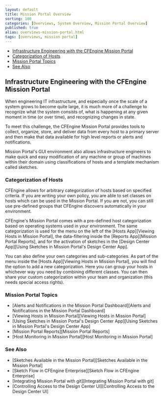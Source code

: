 ```yaml
---
layout: default
title: Mission Portal Overview
sorting: 100
categories: [Overviews, System Overview, Mission Portal Overview]
published: true
alias: overviews-mission-portal.html
tags: [overviews, mission portal]
---
```


* [Infrastructure Engineering with the CFEngine Mission Portal](#infrastructure-engineering-with-the-cfengine-mission-portal)
* [Categorization of Hosts](#categorization-of-hosts)
* [Mission Portal Topics](#mission-portal-topics)
* [See Also](#see-also)

## Infrastructure Engineering with the CFEngine Mission Portal

When engineering IT infrastructure, and especially once the scale of a system grows to become quite large, it is much more of a challenge to recognize what the system consists of, what is happening at any given moment in time (or over time), and recognizing changes in state.

To meet this challenge, the CFEngine Mission Portal provides tools to collect, organize, store, and deliver data from every host to a primary server and then make that data available for high level reports or alerts and notifications.

Mission Portal's GUI environment also allows infrastructure engineers to make quick and easy modification of any machine or group of machines within their domain using classifications of hosts and a template mechanism called sketches.

### Categorization of Hosts ###

CFEngine allows for arbitrary categorization of hosts based on specified criteria. If you are writing your own policy, you are able to set classes on hosts which can be used in the Mission Portal. If you are not, you can still use pre-defined groups that CFEngine discovers automatically in your environment.

CFEngine's Mission Portal comes with a pre-defined host categorization based on operating systems used in your environment. The same categorization is used for the menu on the left of the [Hosts App][Viewing Hosts in Mission Portal], the data-filtering inside the [Reports App][Mission Portal Reports], and for the activation of sketches in the [Design Center App][Using Sketches in Mission Portal's Design Center App].

You can also define your own categories and sub-categories. As part of the menu inside the [Hosts App][Viewing Hosts in Mission Portal], you will find the option to add a new categorization. Here you can group your hosts in whichever way you need by combining different classes. You can then share your custom categorization within your team and organization (this needs special access rights).

### Mission Portal Topics ###

* [Alerts and Notifications in the Mission Portal Dashboard][Alerts and Notifications in the Mission Portal Dashboard]
* [Viewing Hosts in Mission Portal][Viewing Hosts in Mission Portal]
* [Using Sketches in Mission Portal's Design Center App][Using Sketches in Mission Portal's Design Center App]
* [Mission Portal Reports][Mission Portal Reports]
* [Host Monitoring in Mission Portal][Host Monitoring in Mission Portal]

### See Also ###
* [Sketches Available in the Mission Portal][Sketches Available in the Mission Portal]
* [Sketch Flow in CFEngine Enterprise][Sketch Flow in CFEngine Enterprise]
* [Integrating Mission Portal with git][Integrating Mission Portal with git]
* [Controlling Access to the Design Center UI][Controlling Access to the Design Center UI]




